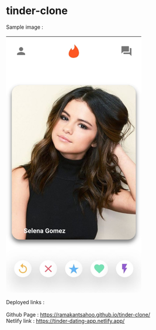 # tinder-clone
Sample image : 
<br><br>
<img align="center" title="sample" alt="sample-img" src="tinder.jpeg" width="370" height="700"><br>
<br>
Deployed links : <br><br>
Github Page : https://ramakantsahoo.github.io/tinder-clone/ <br>
Netlify link : https://tinder-dating-app.netlify.app/ <br>
